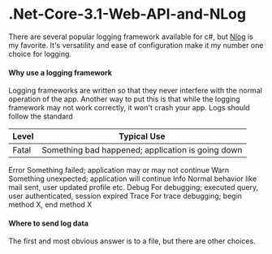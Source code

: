 # .Net-Core-3.1-Web-API-and-NLog
There are several popular logging framework available for c#, but 
[Nlog](https://nlog-project.org/) is my favorite. It's versatility and ease of configuration 
make it my number one choice for logging.

#### Why use a logging framework
Logging frameworks are written so that they never interfere with the 
normal operation of the app. Another way to put this is that while the
logging framework may not work correctly, it won't crash your app.
Logs should follow the standard

| Level | Typical Use |
| ------- | ------------ |
| Fatal	| Something bad happened; application is going down |
Error	Something failed; application may or may not continue
Warn	Something unexpected; application will continue
Info	Normal behavior like mail sent, user updated profile etc.
Debug	For debugging; executed query, user authenticated, session expired
Trace	For trace debugging; begin method X, end method X


#### Where to send log data
The first and most obvious answer is to a file, but there are 
other choices.
